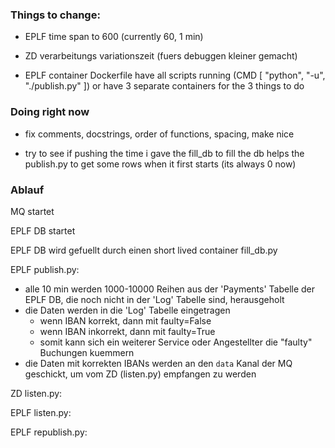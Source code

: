### Things to change:

- EPLF time span to 600 (currently 60, 1 min)

- ZD verarbeitungs variationszeit (fuers debuggen kleiner gemacht)


- EPLF container Dockerfile have all scripts running (CMD [ "python", "-u", "./publish.py" ])
or have 3 separate containers for the 3 things to do






### Doing right now


- fix comments, docstrings, order of functions, spacing, make nice

- try to see if pushing the time i gave the fill_db to fill the db helps the publish.py to get some rows when it first starts (its always 0 now)








### Ablauf

MQ startet

EPLF DB startet

EPLF DB wird gefuellt durch einen short lived container fill_db.py


EPLF publish.py:

- alle 10 min werden 1000-10000 Reihen aus der 'Payments' Tabelle der EPLF DB, die noch nicht in der 'Log' Tabelle sind, herausgeholt
- die Daten werden in die 'Log' Tabelle eingetragen
	- wenn IBAN korrekt, dann mit faulty=False
	- wenn IBAN inkorrekt, dann mit faulty=True
	- somit kann sich ein weiterer Service oder Angestellter die "faulty" Buchungen kuemmern
- die Daten mit korrekten IBANs werden an den `data` Kanal der MQ geschickt, um vom ZD (listen.py) empfangen zu werden


ZD listen.py:



EPLF listen.py:



EPLF republish.py:
